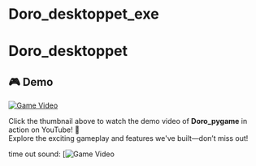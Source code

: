 ﻿# Doro_desktoppet_exe
# Doro_desktoppet

## 🎮 Demo

[![Game Video](https://img.youtube.com/vi/uSzM2yFaHKU/hqdefault.jpg)](https://youtube.com/shorts/uSzM2yFaHKU?si=iHE0HXkQH3lKBr2m)

Click the thumbnail above to watch the demo video of **Doro_pygame** in action on YouTube! 🚀  
Explore the exciting gameplay and features we've built—don’t miss out!


time out sound: [![Game Video](https://youtu.be/_UVHVmApCws?si=SPg8gKjD4_HAk919)
